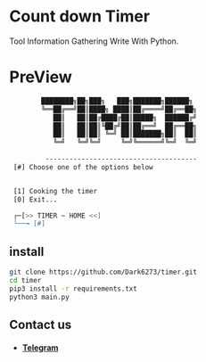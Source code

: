# Count down Timer

Tool Information Gathering Write With Python.

# PreView

```sh
        ████████╗██╗███╗   ███╗███████╗██████╗ 
        ╚══██╔══╝██║████╗ ████║██╔════╝██╔══██╗
           ██║   ██║██╔████╔██║█████╗  ██████╔╝
           ██║   ██║██║╚██╔╝██║██╔══╝  ██╔══██╗
           ██║   ██║██║ ╚═╝ ██║███████╗██║  ██║
           ╚═╝   ╚═╝╚═╝     ╚═╝╚══════╝╚═╝  ╚═╝ 
          
         --------------------------------------
 [#] Choose one of the options below


 [1] Cooking the timer
 [0] Exit...

 ┌─[>> TIMER ~ HOME <<]
 └──╼ [#]  


```


## install
```sh
git clone https://github.com/Dark6273/timer.git
cd timer
pip3 install -r requirements.txt
python3 main.py
```

## Contact us
* #### [Telegram](https://t.me/HzZz_Mahdi_zZzH)
